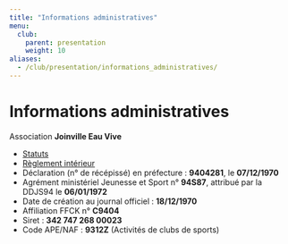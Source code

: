 ```yaml
---
title: "Informations administratives"
menu:
  club:
    parent: presentation
    weight: 10
aliases:
  - /club/presentation/informations_administratives/
---
```


# Informations administratives

Association **Joinville Eau Vive**

* [Statuts](/documents/statuts.pdf)
* [Règlement intérieur](/documents/reglement-interieur.pdf)
* Déclaration (n° de récépissé) en préfecture : **9404281**, le **07/12/1970**
* Agrément ministériel Jeunesse et Sport n° **94S87**, attribué par la DDJS94 le **06/01/1972**
* Date de création au journal officiel : **18/12/1970**
* Affiliation FFCK n° **C9404**
* Siret : **342 747 268 00023**
* Code APE/NAF : **9312Z** (Activités de clubs de sports)
